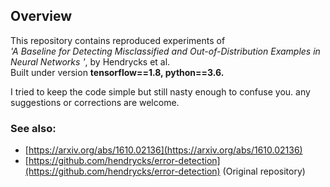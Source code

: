 ## Overview

This repository contains reproduced experiments of  
_'A Baseline for Detecting Misclassified and Out-of-Distribution Examples in Neural Networks
'_, by Hendrycks et al.  
Built under version **tensorflow==1.8, python==3.6.**

I tried to keep the code simple but still nasty enough to confuse you. any suggestions or corrections are welcome.

### See also:

-   [https://arxiv.org/abs/1610.02136](https://arxiv.org/abs/1610.02136)
-   [https://github.com/hendrycks/error-detection](https://github.com/hendrycks/error-detection) (Original repository)
